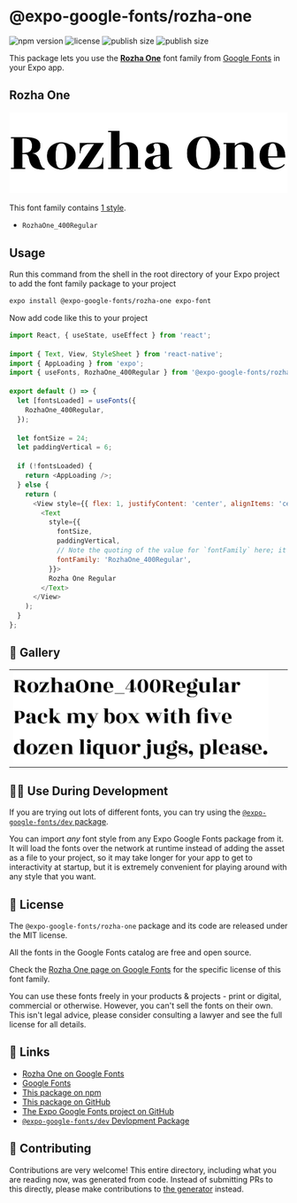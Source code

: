 # @expo-google-fonts/rozha-one

![npm version](https://flat.badgen.net/npm/v/@expo-google-fonts/rozha-one)
![license](https://flat.badgen.net/github/license/expo/google-fonts)
![publish size](https://flat.badgen.net/packagephobia/install/@expo-google-fonts/rozha-one)
![publish size](https://flat.badgen.net/packagephobia/publish/@expo-google-fonts/rozha-one)

This package lets you use the [**Rozha One**](https://fonts.google.com/specimen/Rozha+One) font family from [Google Fonts](https://fonts.google.com/) in your Expo app.

## Rozha One

![Rozha One](./font-family.png)

This font family contains [1 style](#-gallery).

- `RozhaOne_400Regular`

## Usage

Run this command from the shell in the root directory of your Expo project to add the font family package to your project
```sh
expo install @expo-google-fonts/rozha-one expo-font
```

Now add code like this to your project
```js
import React, { useState, useEffect } from 'react';

import { Text, View, StyleSheet } from 'react-native';
import { AppLoading } from 'expo';
import { useFonts, RozhaOne_400Regular } from '@expo-google-fonts/rozha-one';

export default () => {
  let [fontsLoaded] = useFonts({
    RozhaOne_400Regular,
  });

  let fontSize = 24;
  let paddingVertical = 6;

  if (!fontsLoaded) {
    return <AppLoading />;
  } else {
    return (
      <View style={{ flex: 1, justifyContent: 'center', alignItems: 'center' }}>
        <Text
          style={{
            fontSize,
            paddingVertical,
            // Note the quoting of the value for `fontFamily` here; it expects a string!
            fontFamily: 'RozhaOne_400Regular',
          }}>
          Rozha One Regular
        </Text>
      </View>
    );
  }
};

```

## 🔡 Gallery


||||
|-|-|-|
|![RozhaOne_400Regular](./RozhaOne_400Regular.ttf.png)||||


## 👩‍💻 Use During Development

If you are trying out lots of different fonts, you can try using the [`@expo-google-fonts/dev` package](https://github.com/expo/google-fonts/tree/master/font-packages/dev#readme).

You can import *any* font style from any Expo Google Fonts package from it. It will load the fonts
over the network at runtime instead of adding the asset as a file to your project, so it may take longer
for your app to get to interactivity at startup, but it is extremely convenient
for playing around with any style that you want.

## 📖 License

The `@expo-google-fonts/rozha-one` package and its code are released under the MIT license.

All the fonts in the Google Fonts catalog are free and open source.

Check the [Rozha One page on Google Fonts](https://fonts.google.com/specimen/Rozha+One) for the specific license of this font family.

You can use these fonts freely in your products & projects - print or digital, commercial or otherwise. However, you can't sell the fonts on their own. This isn't legal advice, please consider consulting a lawyer and see the full license for all details.

## 🔗 Links

- [Rozha One on Google Fonts](https://fonts.google.com/specimen/Rozha+One)
- [Google Fonts](https://fonts.google.com/)
- [This package on npm](https://www.npmjs.com/package/@expo-google-fonts/rozha-one)
- [This package on GitHub](https://github.com/expo/google-fonts/tree/master/font-packages/rozha-one)
- [The Expo Google Fonts project on GitHub](https://github.com/expo/google-fonts)
- [`@expo-google-fonts/dev` Devlopment Package](https://github.com/expo/google-fonts/tree/master/font-packages/dev)

## 🤝 Contributing

Contributions are very welcome! This entire directory, including what you are reading now, was generated from code. Instead of submitting PRs to this directly, please make contributions to [the generator](https://github.com/expo/google-fonts/tree/master/packages/generator) instead.
